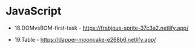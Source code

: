 # JavaScript

+ 18.DOMvsBOM-first-task - https://frabjous-sprite-37c3a2.netlify.app/

+ 19.Table - https://dapper-mooncake-e268b6.netlify.app/
